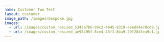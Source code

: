 ```yaml
---
name: Customer Two Test
layout: customer
image_path: /images/bespoke.jpg
images:
  - url: /images/custom_resized_5343a7b6-99c2-4645-9319-aeedd4e78cd8.jpg
  - url: /images/custom_resized_ae95495f-8ce4-43f1-8ba9-29f28dfea9c1.jpg
---
```

